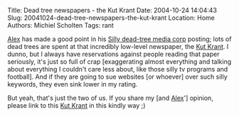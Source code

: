 Title: Dead tree newspapers - the Kut Krant
Date: 2004-10-24 14:04:43
Slug: 20041024-dead-tree-newspapers-the-kut-krant
Location: Home
Authors: Michiel Scholten
Tags: rant

<p><a href="http://alextreme.org/">Alex</a> has made a good point in his <a href="http://www.alextreme.org/drupal/?q=node/view/271">Silly dead-tree media corp</a> posting; lots of dead trees are spent at that incredibly low-level newspaper, the <a href="http://www.telegraaf.nl/">Kut Krant</a>. I dunno, but I always have reservations against people reading that paper seriously, it's just so full of crap [exaggerating almost everything and talking about everything I couldn't care less about, like those silly tv programs and football]. And if they are going to sue websites [or whoever] over such silly keywords, they even sink lower in my rating.</p>
<p>But yeah, that's just the two of us. If you share my [and <a href="http://alextreme.org/">Alex</a>'] opinion, please link to this <a href="http://www.telegraaf.nl/">Kut Krant</a> in this kindly way ;)</p>
